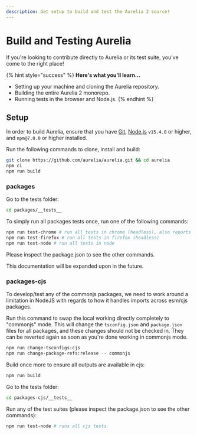 ```yaml
---
description: Get setup to build and test the Aurelia 2 source!
---
```


# Build and Testing Aurelia

If you're looking to contribute directly to Aurelia or its test suite, you've come to the right place!

{% hint style="success" %}
**Here's what you'll learn...**

* Setting up your machine and cloning the Aurelia repository.
* Building the entire Aurelia 2 monorepo.
* Running tests in the browser and Node.js.
{% endhint %}

## Setup

In order to build Aurelia, ensure that you have [Git](https://git-scm.com/downloads), [Node.js](https://nodejs.org/) `v15.4.0` or higher, and `npm@7.0.0` or higher installed.

Run the following commands to clone, install and build:

```bash
git clone https://github.com/aurelia/aurelia.git && cd aurelia
npm ci
npm run build
```

### packages

Go to the tests folder:

```bash
cd packages/__tests__
```

To simply run all packages tests once, run one of the following commands:

```bash
npm run test-chrome # run all tests in chrome (headless), also reports code coverage
npm run test-firefox # run all tests in firefox (headless)
npm run test-node # run all tests in node
```

Please inspect the package.json to see the other commands.

This documentation will be expanded upon in the future.

### packages-cjs

To develop/test any of the commonjs packages, we need to work around a limitation in NodeJS with regards to how it handles imports across esm/cjs packages.

Run this command to swap the local working directly completely to "commonjs" mode. This will change the `tsconfig.json` and `package.json` files for all packages, and these changes should not be checked in. They can be reverted again as soon as you're done working in commonjs mode.

```bash
npm run change-tsconfigs:cjs
npm run change-package-refs:release -- commonjs
```

Build once more to ensure all outputs are available in cjs:

```bash
npm run build
```

Go to the tests folder:

```bash
cd packages-cjs/__tests__
```

Run any of the test suites \(please inspect the package.json to see the other commands\):

```bash
npm run test-node # runs all cjs tests
```

